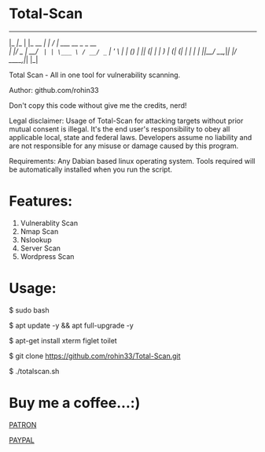 # Total-Scan
 _____     _        _   ____                  
|_   _|__ | |_ __ _| | / ___|  ___ __ _ _ __  
  | |/ _ \| __/ _` | | \___ \ / __/ _` | '_ \ 
  | | (_) | || (_| | |  ___) | (_| (_| | | | |
  |_|\___/ \__\__,_|_| |____/ \___\__,_|_| |_|
                                              

Total Scan - All in one tool for vulnerability scanning.


Author: github.com/rohin33


Don't copy this code without give me the credits, nerd!


Legal disclaimer:
Usage of Total-Scan for attacking targets without prior mutual consent is illegal. It's the end user's responsibility to obey all applicable local, state and federal laws. Developers assume no liability and are not responsible for any misuse or damage caused by this program.

Requirements:
Any Dabian based linux operating system.
Tools required will be automatically installed when you run the script.

# Features:
1. Vulnerablity Scan
2. Nmap Scan
3. Nslookup
4. Server Scan
5. Wordpress Scan

# Usage: 
$ sudo bash

$ apt update -y && apt full-upgrade -y

$ apt-get install xterm figlet toilet

$ git clone https://github.com/rohin33/Total-Scan.git

$ ./totalscan.sh

# Buy me a coffee...:)

[PATRON](https://www.patreon.com/rohin)

[PAYPAL](https://www.paypal.me/rohin33)
